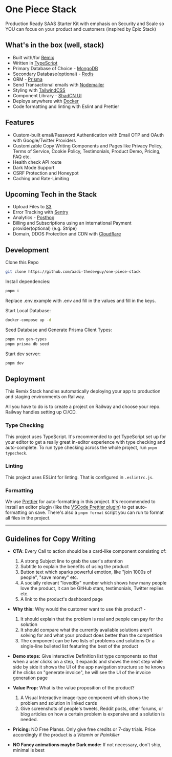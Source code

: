 # One Piece Stack
Production Ready SAAS Starter Kit with emphasis on Security and Scale so YOU can focus on your product and customers
(inspired by Epic Stack)

## What's in the box (well, stack)

-   Built with/for [Remix](https://remix.run)
-    Written in [TypeScript](https://typescriptlang.org)
-   Primary Database of Choice - [MongoDB](https://mongodb.com)
-   Secondary Database(optional) - [Redis](https://redis.io)
-   ORM - [Prisma](https://prisma.io)
-   Send Transactional emails with [Nodemailer](https://nodemailer.com/) 
-   Styling with [TailwindCSS](https://tailwindcss.com)
-   Component Library - [ShadCN UI](https://ui.shadcn.com/)
-  Deploys anywhere with [Docker](https://docker.com)
-  Code formatting and linting with Eslint and Prettier


## Features
-   Custom-built email/Password Authentication with Email OTP and OAuth with Google/Twitter Providers
-   Customizable Copy Writing Components and Pages like Privacy Policy, Terms of Service, Cookie Policy, Testimonials, Product Demo, Pricing, FAQ etc.
-   Health check API route
-   Dark Mode Support
-   CSRF Protection and Honeypot
-   Caching and Rate-Limiting

## Upcoming Tech in the Stack
-   Upload Files to [S3](https://aws.amazon.com/s3/)
-   Error Tracking with [Sentry](https://sentry.io)
-   Analytics - [Posthog](https://posthog.com)
-   Billing and Subscriptions using an international Payment provider(optional) (e.g. Stripe)
-   Domain, DDOS Protection and CDN with [Cloudflare](https://www.cloudflare.com/) 

## Development

Clone this Repo

```sh
git clone https://github.com/aadi-thedevguy/one-piece-stack
```

Install dependencies:

```sh
pnpm i
```

Replace .env.example with .env and fill in the values and fill in the keys.

Start Local Database:

```sh
docker-compose up -d
```

Seed Database and Generate Prisma Client Types:

```sh
pnpm run gen-types
pnpm prisma db seed
```

Start dev server:

```sh
pnpm dev
```

## Deployment

This Remix Stack handles automatically deploying your app to production and staging environments on Railway.

All you have to do is to create a project on Railway and choose your repo. Railway handles setting up CI/CD.

### Type Checking

This project uses TypeScript. It's recommended to get TypeScript set up for your editor to get a really great in-editor experience with type checking and auto-complete. To run type checking across the whole project, run `pnpm typecheck`.

### Linting

This project uses ESLint for linting. That is configured in `.eslintrc.js`.

### Formatting

We use [Prettier](https://prettier.io/) for auto-formatting in this project. It's recommended to install an editor plugin (like the [VSCode Prettier plugin](https://marketplace.visualstudio.com/items?itemName=esbenp.prettier-vscode)) to get auto-formatting on save. There's also a `pnpm format` script you can run to format all files in the project.

<hr />

## Guidelines for Copy Writing

-   **CTA**: Every Call to action should be a card-like component consisting of:

    1. A strong Subject line to grab the user's attention
    1. Subtitle to explain the benefits of using the product
    1. Button text which sparks powerful emotion, like "join 1000s of people", "save money" etc.
    1. A socially relevant "lovedBy" number which shows how many people love the product, it can be GitHub stars, testimonials, Twitter replies etc.
    1. A link to the product's dashboard page

-   **Why this:** Why would the customer want to use this product? -

    1. It should explain that the problem is real and people can pay for the solution
    2. It should compare what the currently available solutions aren't solving for and what your product does better than the competition
    3. The component can be two lists of problems and solutions Or a single-line bulleted list featuring the best of the product

-   **Demo steps:** Give interactive Definition list type components so that when a user clicks on a step, it expands and shows the next step while side by side it shows the UI of the app navigation structure so he knows if he clicks on "generate invoice", he will see the UI of the invoice generation page

-   **Value Prop:** What is the value proposition of the product?

    1. A Visual Interactive image-type component which shows the problem and solution in linked cards
    1. Give screenshots of people's tweets, Reddit posts, other forums, or blog articles on how a certain problem is expensive and a solution is needed.

-   **Pricing:** NO Free Planss. Only give free credits or 7-day trials. Price accordingly if the product is a _Vitamin_ or _Painkiller_

-   **NO Fancy animations maybe Dark mode:** If not necessary, don't ship, minimal is best
